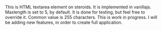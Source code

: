 This is HTML textarea element  on steroids. It is implemented in vanillajs. Maxlength is set to 5, by default. It is done for testing, but feel free to override it. Common value is 255 characters. This is work in progress. I will be adding new features, in order to create full application.

